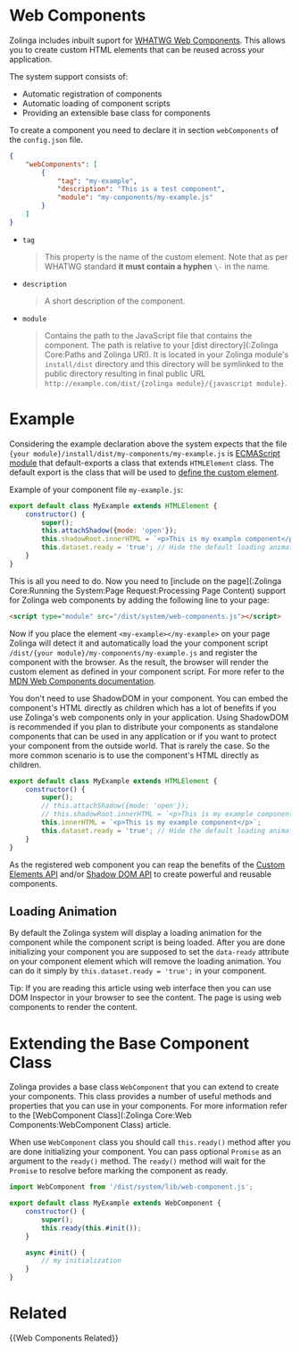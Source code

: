 # Web Components

Zolinga includes inbuilt suport for [WHATWG Web Components](https://developer.mozilla.org/en-US/docs/Web/API/Web_components). This allows you to create custom HTML elements that can be reused across your application.

The system support consists of:

- Automatic registration of components
- Automatic loading of component scripts
- Providing an extensible base class for components

To create a component you need to declare it in section `webComponents` of the `config.json` file.

```json
{
    "webComponents": [
        {
            "tag": "my-example",
            "description": "This is a test component",
            "module": "my-components/my-example.js"
        }
    ]
}
```
- `tag`
    > This property is the name of the custom element. Note that as per WHATWG standard **it must contain a hyphen** `\-` in the name.
- `description`
    > A short description of the component.
- `module`
    > Contains the path to the JavaScript file that contains the component. The path is relative to your [dist directory](:Zolinga Core:Paths and Zolinga URI). It is located in your Zolinga module's `install/dist` directory and this directory will be symlinked to the public directory resulting in final public URL `http://example.com/dist/{zolinga module}/{javascript module}`.

# Example

Considering the example declaration above the system expects that the file `{your module}/install/dist/my-components/my-example.js` is [ECMAScript module](https://developer.mozilla.org/en-US/docs/Web/JavaScript/Guide/Modules) that default-exports a class that extends `HTMLElement` class. The default export is the class that will be used to [define the custom element](https://developer.mozilla.org/en-US/docs/Web/API/CustomElementRegistry/define).


Example of your component file `my-example.js`:

```javascript
export default class MyExample extends HTMLElement {
    constructor() {
        super();
        this.attachShadow({mode: 'open'});
        this.shadowRoot.innerHTML = `<p>This is my example component</p>`;
        this.dataset.ready = 'true'; // Hide the default loading animation
    }
}
```

This is all you need to do. Now you need to [include on the page](:Zolinga Core:Running the System:Page Request:Processing Page Content) support for Zolinga web components by adding the following line to your page:

```html
<script type="module" src="/dist/system/web-components.js"></script>
```

Now if you place the element `<my-example></my-example>` on your page Zolinga will detect it and automatically load the your component script `/dist/{your module}/my-components/my-example.js` and register the component with the browser. As the result, the browser will render the custom element as defined in your component script. For more refer to the [MDN Web Components documentation](https://developer.mozilla.org/en-US/docs/Web/Web_Components).

You don't need to use ShadowDOM in your component. You can embed the component's HTML directly as children which has a lot of benefits if you use Zolinga's web components only in your application. Using ShadowDOM is recommended if you plan to distribute your components as standalone components that can be used in any application or if you want to protect your component from the outside world. That is rarely the case. So the more common scenario is to use the component's HTML directly as children.

```javascript
export default class MyExample extends HTMLElement {
    constructor() {
        super();
        // this.attachShadow({mode: 'open'});
        // this.shadowRoot.innerHTML = `<p>This is my example component</p>`;
        this.innerHTML = `<p>This is my example component</p>`;
        this.dataset.ready = 'true'; // Hide the default loading animation
    }
}
```

As the registered web component you can reap the benefits of the [Custom Elements API](https://developer.mozilla.org/en-US/docs/Web/Web_Components/Using_custom_elements) and/or [Shadow DOM API](https://developer.mozilla.org/en-US/docs/Web/Web_Components/Using_shadow_DOM) to create powerful and reusable components.

## Loading Animation

By default the Zolinga system will display a loading animation for the component while the component script is being loaded. After you are done initializing your component you are supposed to set the `data-ready` attribute on your component element which will remove the loading animation. You can do it simply by `this.dataset.ready = 'true';` in your component.

Tip: If you are reading this article using web interface then you can use DOM Inspector in your browser to see the content. The page is using web components to render the content.

# Extending the Base Component Class

Zolinga provides a base class `WebComponent` that you can extend to create your components. This class provides a number of useful methods and properties that you can use in your components. For more information refer to the [WebComponent Class](:Zolinga Core:Web Components:WebComponent Class) article.

When use `WebComponent` class you should call `this.ready()` method after you are done initializing your component. You can pass optional `Promise` as an argument to the `ready()` method. The `ready()` method will wait for the `Promise` to resolve before marking the component as ready.

```javascript
import WebComponent from '/dist/system/lib/web-component.js';

export default class MyExample extends WebComponent {
    constructor() {
        super();
        this.ready(this.#init());
    }

    async #init() {
        // my initialization
    }
}
```

# Related

{{Web Components Related}}